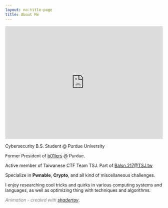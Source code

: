 ```yaml
---
layout: no-title-page
title: About Me
---
```

<iframe width="100%" height="360" frameborder="0" src="https://www.shadertoy.com/embed/cdBcWV?gui=false&paused=false&muted=false" allowfullscreen></iframe>

Cybersecurity B.S. Student @ Purdue University

Former President of [b01lers](https://b01lers.com) @ Purdue.

Active member of Taiwanese CTF Team TSJ. Part of Balsn.217@TSJ.tw

Specialize in **Pwnable**, **Crypto**, and all kind of miscellaneous challenges.

I enjoy researching cool tricks and quirks in various computing systems and languages, as well as optimizing thing with techniques and algorithms.

<span style="color:grey">*Animation - created with [shadertoy](https://www.shadertoy.com/view/cdBcWV)*</span>.

